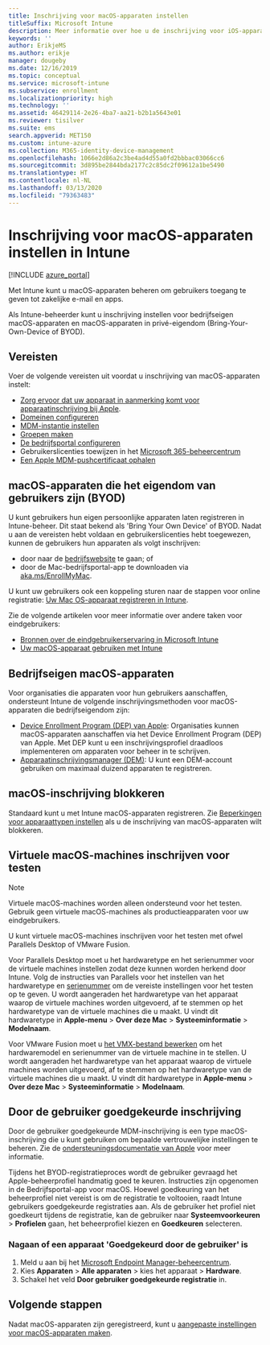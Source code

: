 ```yaml
---
title: Inschrijving voor macOS-apparaten instellen
titleSuffix: Microsoft Intune
description: Meer informatie over hoe u de inschrijving voor iOS-apparaten in Intune instelt.
keywords: ''
author: ErikjeMS
ms.author: erikje
manager: dougeby
ms.date: 12/16/2019
ms.topic: conceptual
ms.service: microsoft-intune
ms.subservice: enrollment
ms.localizationpriority: high
ms.technology: ''
ms.assetid: 46429114-2e26-4ba7-aa21-b2b1a5643e01
ms.reviewer: tisilver
ms.suite: ems
search.appverid: MET150
ms.custom: intune-azure
ms.collection: M365-identity-device-management
ms.openlocfilehash: 1066e2d86a2c3be4ad4d55a0fd2bbbac03066cc6
ms.sourcegitcommit: 3d895be2844bda2177c2c85dc2f09612a1be5490
ms.translationtype: HT
ms.contentlocale: nl-NL
ms.lasthandoff: 03/13/2020
ms.locfileid: "79363483"
---
```

# <a name="set-up-enrollment-for-macos-devices-in-intune"></a>Inschrijving voor macOS-apparaten instellen in Intune

[!INCLUDE [azure_portal](../includes/azure_portal.md)]

Met Intune kunt u macOS-apparaten beheren om gebruikers toegang te geven tot zakelijke e-mail en apps.

Als Intune-beheerder kunt u inschrijving instellen voor bedrijfseigen macOS-apparaten en macOS-apparaten in privé-eigendom (Bring-Your-Own-Device of BYOD). 

## <a name="prerequisites"></a>Vereisten

Voer de volgende vereisten uit voordat u inschrijving van macOS-apparaten instelt:

- [Zorg ervoor dat uw apparaat in aanmerking komt voor apparaatinschrijving bij Apple](https://support.apple.com/en-us/HT204142#eligibility).
- [Domeinen configureren](../fundamentals/custom-domain-name-configure.md)
- [MDM-instantie instellen](../fundamentals/mdm-authority-set.md)
- [Groepen maken](../fundamentals/groups-add.md)
- [De bedrijfsportal configureren](../apps/company-portal-app.md)
- Gebruikerslicenties toewijzen in het [Microsoft 365-beheercentrum](https://go.microsoft.com/fwlink/p/?LinkId=698854)
- [Een Apple MDM-pushcertificaat ophalen](../enrollment/apple-mdm-push-certificate-get.md)

## <a name="user-owned-macos-devices-byod"></a>macOS-apparaten die het eigendom van gebruikers zijn (BYOD)

U kunt gebruikers hun eigen persoonlijke apparaten laten registreren in Intune-beheer. Dit staat bekend als 'Bring Your Own Device' of BYOD. Nadat u aan de vereisten hebt voldaan en gebruikerslicenties hebt toegewezen, kunnen de gebruikers hun apparaten als volgt inschrijven:
- door naar de [bedrijfswebsite](https://portal.manage.microsoft.com) te gaan; of
- door de Mac-bedrijfsportal-app te downloaden via [aka.ms/EnrollMyMac](https://aka.ms/EnrollMyMac).

U kunt uw gebruikers ook een koppeling sturen naar de stappen voor online registratie: [Uw Mac OS-apparaat registreren in Intune](https://docs.microsoft.com/user-help/enroll-your-device-in-intune-macos).

Zie de volgende artikelen voor meer informatie over andere taken voor eindgebruikers:

- [Bronnen over de eindgebruikerservaring in Microsoft Intune](../fundamentals/end-user-educate.md)
- [Uw macOS-apparaat gebruiken met Intune](../user-help/enroll-your-device-in-intune-macos-cp.md)

## <a name="company-owned-macos-devices"></a>Bedrijfseigen macOS-apparaten
Voor organisaties die apparaten voor hun gebruikers aanschaffen, ondersteunt Intune de volgende inschrijvingsmethoden voor macOS-apparaten die bedrijfseigendom zijn:
- [Device Enrollment Program (DEP) van Apple](device-enrollment-program-enroll-macos.md): Organisaties kunnen macOS-apparaten aanschaffen via het Device Enrollment Program (DEP) van Apple. Met DEP kunt u een inschrijvingsprofiel draadloos implementeren om apparaten voor beheer in te schrijven.
- [Apparaatinschrijvingsmanager (DEM)](device-enrollment-manager-enroll.md): U kunt een DEM-account gebruiken om maximaal duizend apparaten te registreren.

## <a name="block-macos-enrollment"></a>macOS-inschrijving blokkeren
Standaard kunt u met Intune macOS-apparaten registreren. Zie [Beperkingen voor apparaattypen instellen](enrollment-restrictions-set.md) als u de inschrijving van macOS-apparaten wilt blokkeren.

## <a name="enroll-virtual-macos-machines-for-testing"></a>Virtuele macOS-machines inschrijven voor testen

> [!NOTE]
> Virtuele macOS-machines worden alleen ondersteund voor het testen. Gebruik geen virtuele macOS-machines als productieapparaten voor uw eindgebruikers. 

U kunt virtuele macOS-machines inschrijven voor het testen met ofwel Parallels Desktop of VMware Fusion. 

Voor Parallels Desktop moet u het hardwaretype en het serienummer voor de virtuele machines instellen zodat deze kunnen worden herkend door Intune. Volg de instructies van Parallels voor het instellen van het hardwaretype en [serienummer](http://kb.parallels.com/123455) om de vereiste instellingen voor het testen op te geven. U wordt aangeraden het hardwaretype van het apparaat waarop de virtuele machines worden uitgevoerd, af te stemmen op het hardwaretype van de virtuele machines die u maakt. U vindt dit hardwaretype in **Apple-menu** > **Over deze Mac** > **Systeeminformatie** > **Modelnaam**. 

Voor VMware Fusion moet u [het VMX-bestand bewerken](https://kb.vmware.com/s/article/1014782) om het hardwaremodel en serienummer van de virtuele machine in te stellen. U wordt aangeraden het hardwaretype van het apparaat waarop de virtuele machines worden uitgevoerd, af te stemmen op het hardwaretype van de virtuele machines die u maakt. U vindt dit hardwaretype in **Apple-menu** > **Over deze Mac** > **Systeeminformatie** > **Modelnaam**. 

## <a name="user-approved-enrollment"></a>Door de gebruiker goedgekeurde inschrijving
Door de gebruiker goedgekeurde MDM-inschrijving is een type macOS-inschrijving die u kunt gebruiken om bepaalde vertrouwelijke instellingen te beheren. Zie de [ondersteuningsdocumentatie van Apple](https://support.apple.com/HT208019) voor meer informatie.  
 
Tijdens het BYOD-registratieproces wordt de gebruiker gevraagd het Apple-beheerprofiel handmatig goed te keuren. Instructies zijn opgenomen in de Bedrijfsportal-app voor macOS. Hoewel goedkeuring van het beheerprofiel niet vereist is om de registratie te voltooien, raadt Intune gebruikers goedgekeurde registraties aan. Als de gebruiker het profiel niet goedkeurt tijdens de registratie, kan de gebruiker naar **Systeemvoorkeuren** > **Profielen** gaan, het beheerprofiel kiezen en **Goedkeuren** selecteren.    

### <a name="find-out-if-a-device-is-user-approved"></a>Nagaan of een apparaat 'Goedgekeurd door de gebruiker' is
1. Meld u aan bij het [Microsoft Endpoint Manager-beheercentrum](https://go.microsoft.com/fwlink/?linkid=2109431).
2. Kies **Apparaten** > **Alle apparaten** > kies het apparaat > **Hardware**.
3. Schakel het veld **Door gebruiker goedgekeurde registratie** in.


## <a name="next-steps"></a>Volgende stappen

Nadat macOS-apparaten zijn geregistreerd, kunt u [aangepaste instellingen voor macOS-apparaten maken](../configuration/custom-settings-macos.md).
